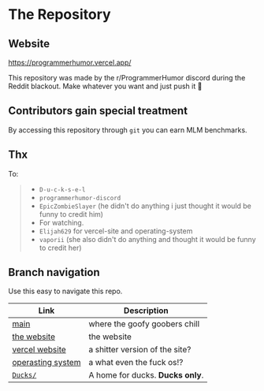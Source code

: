 # The Repository

## Website
https://programmerhumor.vercel.app/

This repository was made by the r/ProgrammerHumor discord during the Reddit blackout. Make whatever you want and just push it 🚀

## Contributors gain special treatment
By accessing this repository through `git` you can earn MLM benchmarks.

## Thx
To:
> - `D-u-c-k-s-e-l`
> - `programmerhumor-discord`
> - `EpicZombieSlayer` (he didn't do anything i just thought it would be funny to credit him)
> - For watching.
> - `Elijah629` for vercel-site and operating-system
> - `vaporii` (she also didn't do anything and thought it would be funny to credit her)

## Branch navigation
Use this easy to navigate this repo.

| Link                                                                                                 | Description                    |
| ---------------------------------------------------------------------------------------------------- | ------------------------------ |
| [main](https://github.com/programmerhumor-discord/the-repository/tree/main)                          | where the goofy goobers chill  |
| [the website](https://github.com/programmerhumor-discord/the-repository/tree/website)                | the website                    |
| [vercel website](https://github.com/programmerhumor-discord/the-repository/tree/vercel-site)         | a shitter version of the site? |
| [operasting system](https://github.com/programmerhumor-discord/the-repository/tree/operating-system) | a what even the fuck os!?      |
| [`Ducks/`](https://github.com/programmerhumor-discord/the-repository/tree/main/Ducks)                | A home for ducks. **Ducks only**. |
